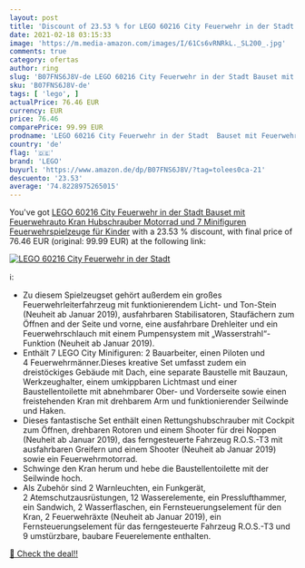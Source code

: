 ```yaml
---
layout: post
title: 'Discount of 23.53 % for LEGO 60216 City Feuerwehr in der Stadt  '
date: 2021-02-18 03:15:33
image: 'https://m.media-amazon.com/images/I/61Cs6vRNRkL._SL200_.jpg'
comments: true
category: ofertas
author: ring
slug: 'B07FNS6J8V-de LEGO 60216 City Feuerwehr in der Stadt Bauset mit...'
sku: 'B07FNS6J8V-de'
tags: [ 'lego', ]
actualPrice: 76.46 EUR
currency: EUR
price: 76.46
comparePrice: 99.99 EUR
prodname: 'LEGO 60216 City Feuerwehr in der Stadt  Bauset mit Feuerwehrauto  Kran  Hubschrauber  Motorrad und 7 Minifiguren  Feuerwehrspielzeuge für Kinder'
country: 'de'
flag: '🇩🇪'
brand: 'LEGO'
buyurl: 'https://www.amazon.de/dp/B07FNS6J8V/?tag=tolees0ca-21'
descuento: '23.53'
average: '74.8228975265015'
---
```


You've got [LEGO 60216 City Feuerwehr in der Stadt  Bauset mit Feuerwehrauto  Kran  Hubschrauber  Motorrad und 7 Minifiguren  Feuerwehrspielzeuge für Kinder](https://www.amazon.de/dp/B07FNS6J8V/?tag=tolees0ca-21) with a  23.53 % discount, with final price of 76.46 EUR (original: 99.99 EUR) at the following link:

[![LEGO 60216 City Feuerwehr in der Stadt  ](https://m.media-amazon.com/images/I/61Cs6vRNRkL._SL200_.jpg)](https://www.amazon.de/dp/B07FNS6J8V/?tag=tolees0ca-21)

ℹ️:

- Zu diesem Spielzeugset gehört außerdem ein großes Feuerwehrleiterfahrzeug mit funktionierendem Licht- und Ton-Stein (Neuheit ab Januar 2019), ausfahrbaren Stabilisatoren, Staufächern zum Öffnen and der Seite und vorne, eine ausfahrbare Drehleiter und ein Feuerwehrschlauch mit einem Pumpensystem mit „Wasserstrahl“-Funktion (Neuheit ab Januar 2019).
- Enthält 7 LEGO City Minifiguren: 2 Bauarbeiter, einen Piloten und 4 Feuerwehrmänner.Dieses kreative Set umfasst zudem ein dreistöckiges Gebäude mit Dach, eine separate Baustelle mit Bauzaun, Werkzeughalter, einem umkippbaren Lichtmast und einer Baustellentoilette mit abnehmbarer Ober- und Vorderseite sowie einen freistehenden Kran mit drehbarem Arm und funktionierender Seilwinde und Haken.
- Dieses fantastische Set enthält einen Rettungshubschrauber mit Cockpit zum Öffnen, drehbaren Rotoren und einem Shooter für drei Noppen (Neuheit ab Januar 2019), das ferngesteuerte Fahrzeug R.O.S.-T3 mit ausfahrbaren Greifern und einem Shooter (Neuheit ab Januar 2019) sowie ein Feuerwehrmotorrad.
- Schwinge den Kran herum und hebe die Baustellentoilette mit der Seilwinde hoch.
- Als Zubehör sind 2 Warnleuchten, ein Funkgerät, 2 Atemschutzausrüstungen, 12 Wasserelemente, ein Presslufthammer, ein Sandwich, 2 Wasserflaschen, ein Fernsteuerungselement für den Kran, 2 Feuerwehräxte (Neuheit ab Januar 2019), ein Fernsteuerungselement für das ferngesteuerte Fahrzeug R.O.S.-T3 und 9 umstürzbare, baubare Feuerelemente enthalten.

[🛒 Check the deal!!](https://www.amazon.de/dp/B07FNS6J8V/?tag=tolees0ca-21)
